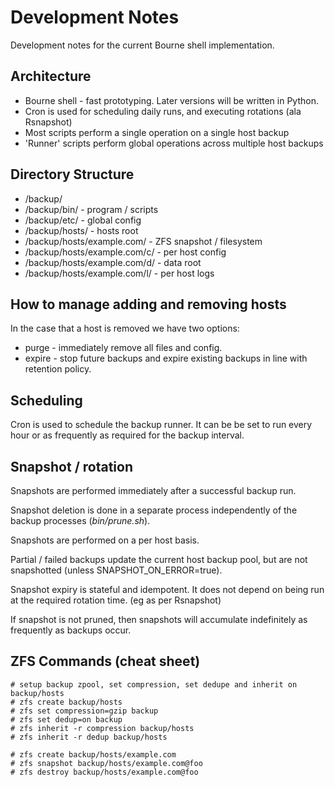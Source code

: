 # Development Notes

Development notes for the current Bourne shell implementation.

## Architecture

* Bourne shell - fast prototyping. Later versions will be written in Python.
* Cron is used for scheduling daily runs, and executing rotations (ala Rsnapshot)
* Most scripts perform a single operation on a single host backup
* 'Runner' scripts perform global operations across multiple host backups

## Directory Structure

* /backup/
* /backup/bin/ - program / scripts
* /backup/etc/ - global config
* /backup/hosts/ - hosts root
* /backup/hosts/example.com/ - ZFS snapshot / filesystem 
* /backup/hosts/example.com/c/ - per host config
* /backup/hosts/example.com/d/ - data root
* /backup/hosts/example.com/l/ - per host logs

## How to manage adding and removing hosts

In the case that a host is removed we have two options:

* purge - immediately remove all files and config.
* expire - stop future backups and expire existing backups in line with retention policy.

## Scheduling

Cron is used to schedule the backup runner. It can be be set to run every hour
or as frequently as required for the backup interval.

## Snapshot / rotation

Snapshots are performed immediately after a successful backup run.

Snapshot deletion is done in a separate process independently of the backup
processes (_bin/prune.sh_).

Snapshots are performed on a per host basis.

Partial / failed backups update the current host backup pool, but are not snapshotted
(unless SNAPSHOT_ON_ERROR=true).

Snapshot expiry is stateful and idempotent. It does not depend on
being run at the required rotation time. (eg as per Rsnapshot)

If snapshot is not pruned, then snapshots will accumulate indefinitely as frequently
as backups occur.

## ZFS Commands (cheat sheet)

    # setup backup zpool, set compression, set dedupe and inherit on backup/hosts 
    # zfs create backup/hosts
    # zfs set compression=gzip backup
    # zfs set dedup=on backup
    # zfs inherit -r compression backup/hosts
    # zfs inherit -r dedup backup/hosts
    
    # zfs create backup/hosts/example.com
    # zfs snapshot backup/hosts/example.com@foo
    # zfs destroy backup/hosts/example.com@foo